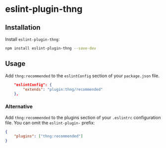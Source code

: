 # eslint-plugin-thng

## Installation

Install `eslint-plugin-thng`:

```sh
npm install eslint-plugin-thng --save-dev
```

## Usage

Add `thng:recommended` to the `eslintConfig` section of your `package.json` file.

```json
    "eslintConfig": {
        "extends": "plugin:thng/recommended"
    },
```

### Alternative

Add `thng:recommended` to the plugins section of your `.eslintrc` configuration file. You can omit the `eslint-plugin-` prefix:

```json
{
    "plugins": ["thng:recommended"]
}
```
